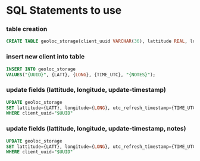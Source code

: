 # SQL Statements to use

### table creation

```sql
CREATE TABLE geoloc_storage(client_uuid VARCHAR(36), lattitude REAL, longitude REAL, utc_refresh_timestamp INTEGER, notes TEXT);
```

### insert new client into table

```sql
INSERT INTO geoloc_storage 
VALUES("{UUID}", {LATT}, {LONG}, {TIME_UTC}, "{NOTES}");
```

### update fields (lattitude, longitude, update-timestamp)

```sql
UPDATE geoloc_storage 
SET lattitude={LATT}, longitude={LONG}, utc_refresh_timestamp={TIME_UTC}
WHERE client_uuid="$UUID"
```

### update fields (lattitude, longitude, update-timestamp,  notes)

```sql
UPDATE geoloc_storage 
SET lattitude={LATT}, longitude={LONG}, utc_refresh_timestamp={TIME_UTC}, notes
WHERE client_uuid="$UUID"
```
